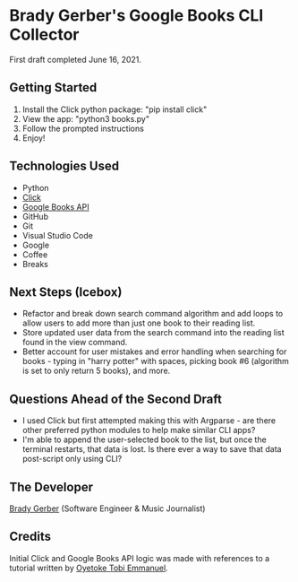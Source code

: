 # Brady Gerber's Google Books CLI Collector

First draft completed June 16, 2021.

## Getting Started

1. Install the Click python package: "pip install click"
2. View the app: "python3 books.py"
3. Follow the prompted instructions
4. Enjoy!

## Technologies Used

- Python
- [Click](https://click.palletsprojects.com/en/8.0.x/)
- [Google Books API](https://developers.google.com/books/docs/v1/getting_started)
- GitHub
- Git
- Visual Studio Code
- Google
- Coffee
- Breaks

## Next Steps (Icebox)

- Refactor and break down search command algorithm and add loops to allow users to add more than just one book to their reading list.
- Store updated user data from the search command into the reading list found in the view command.
- Better account for user mistakes and error handling when searching for books - typing in "harry potter" with spaces, picking book #6 (algorithm is set to only return 5 books), and more.

## Questions Ahead of the Second Draft

- I used Click but first attempted making this with Argparse - are there other preferred python modules to help make similar CLI apps?
- I'm able to append the user-selected book to the list, but once the terminal restarts, that data is lost. Is there ever a way to save that data post-script only using CLI?

## The Developer

[Brady Gerber](https://github.com/bg-write) (Software Engineer & Music Journalist)

## Credits

Initial Click and Google Books API logic was made with references to a tutorial written by [Oyetoke Tobi Emmanuel](https://codeburst.io/building-beautiful-command-line-interfaces-with-python-26c7e1bb54df).
